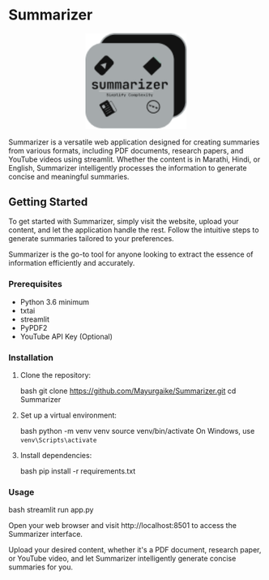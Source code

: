 # Summarizer

<p align="center">
  <img src="./assets/logo.png" alt="Your App Logo" width="200"/>
</p>

Summarizer is a versatile web application designed for creating summaries from various formats, including PDF documents, research papers, and YouTube videos using streamlit. Whether the content is in Marathi, Hindi, or English, Summarizer intelligently processes the information to generate concise and meaningful summaries.

## Getting Started

To get started with Summarizer, simply visit the website, upload your content, and let the application handle the rest. Follow the intuitive steps to generate summaries tailored to your preferences.

Summarizer is the go-to tool for anyone looking to extract the essence of information efficiently and accurately.

### Prerequisites

- Python 3.6 minimum
- txtai
- streamlit
- PyPDF2
- YouTube API Key (Optional)

### Installation

1. Clone the repository:

   bash
   git clone https://github.com/Mayurgaike/Summarizer.git
   cd Summarizer

2. Set up a virtual environment:

   bash
   python -m venv venv
   source venv/bin/activate
   On Windows, use `venv\Scripts\activate`

3. Install dependencies:

   bash
   pip install -r requirements.txt

### Usage

bash
streamlit run app.py

Open your web browser and visit http://localhost:8501 to access the Summarizer interface.

Upload your desired content, whether it's a PDF document, research paper, or YouTube video, and let Summarizer intelligently generate concise summaries for you.
